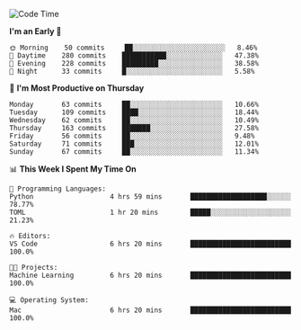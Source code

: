 <!--START_SECTION:waka-->
![Code Time](http://img.shields.io/badge/Code%20Time-349%20hrs%2049%20mins-blue)

**I'm an Early 🐤** 

```text
🌞 Morning    50 commits     ██░░░░░░░░░░░░░░░░░░░░░░░   8.46% 
🌆 Daytime    280 commits    ███████████░░░░░░░░░░░░░░   47.38% 
🌃 Evening    228 commits    █████████░░░░░░░░░░░░░░░░   38.58% 
🌙 Night      33 commits     █░░░░░░░░░░░░░░░░░░░░░░░░   5.58%

```
📅 **I'm Most Productive on Thursday** 

```text
Monday       63 commits     ██░░░░░░░░░░░░░░░░░░░░░░░   10.66% 
Tuesday      109 commits    ████░░░░░░░░░░░░░░░░░░░░░   18.44% 
Wednesday    62 commits     ██░░░░░░░░░░░░░░░░░░░░░░░   10.49% 
Thursday     163 commits    ███████░░░░░░░░░░░░░░░░░░   27.58% 
Friday       56 commits     ██░░░░░░░░░░░░░░░░░░░░░░░   9.48% 
Saturday     71 commits     ███░░░░░░░░░░░░░░░░░░░░░░   12.01% 
Sunday       67 commits     ██░░░░░░░░░░░░░░░░░░░░░░░   11.34%

```


📊 **This Week I Spent My Time On** 

```text
💬 Programming Languages: 
Python                   4 hrs 59 mins       ███████████████████░░░░░░   78.77% 
TOML                     1 hr 20 mins        █████░░░░░░░░░░░░░░░░░░░░   21.23%

🔥 Editors: 
VS Code                  6 hrs 20 mins       █████████████████████████   100.0%

🐱‍💻 Projects: 
Machine Learning         6 hrs 20 mins       █████████████████████████   100.0%

💻 Operating System: 
Mac                      6 hrs 20 mins       █████████████████████████   100.0%

```


<!--END_SECTION:waka-->
